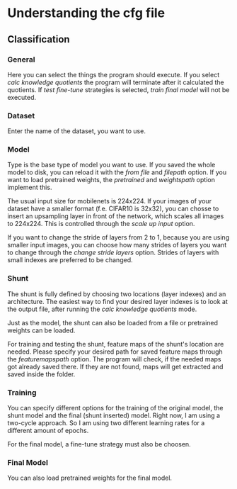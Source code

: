 # Understanding the cfg file

## Classification

### General

Here you can select the things the program should execute. If you select *calc knowledge quotients* the program will terminate after it calculated the quotients. If *test fine-tune* strategies is selected, *train final model* will not be executed.

### Dataset

Enter the name of the dataset, you want to use.

### Model

Type is the base type of model you want to use. If you saved the whole model to disk, you can reload it with the *from file* and *filepath* option. If you want to load pretrained weights, the *pretrained* and *weightspath* option implement this.

The usual input size for mobilenets is 224x224. If your images of your dataset have a smaller format (f.e. CIFAR10 is 32x32), you can chosse to insert an upsampling layer in front of the network, which scales all images to 224x224. This is controlled through the *scale up input* option.

If you want to change the stride of layers from 2 to 1, because you are using smaller input images, you can choose how many strides of layers you want to change through the *change stride layers* option. Strides of layers with small indexes are preferred to be changed.

### Shunt

The shunt is fully defined by choosing two locations (layer indexes) and an architecture. The easiest way to find your desired layer indexes is to look at the output file, after running the *calc knowledge quotients* mode.

Just as the model, the shunt can also be loaded from a file or pretrained weights can be loaded.

For training and testing the shunt, feature maps of the shunt's location are needed. Please specify your desired path for saved feature maps through the *featuremapspath* option. The program will check, if the needed maps got already saved there. If they are not found, maps will get extracted and saved inside the folder. 

### Training

You can specify different options for the training of the original model, the shunt model and the final (shunt inserted) model. Right now, I am using a two-cycle approach. So I am using two different learning rates for a different amount of epochs.

For the final model, a fine-tune strategy must also be choosen.

### Final Model

You can also load pretrained weights for the final model.